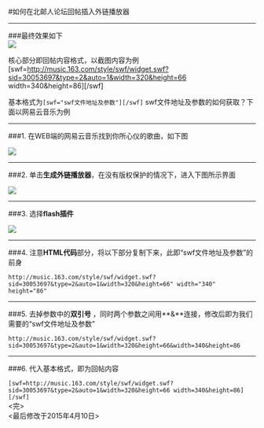 #如何在北邮人论坛回帖插入外链播放器

---  

###最终效果如下  
![](http://i.imgur.com/hMd4kjL.png)  

核心部分即回帖内容格式，以截图内容为例  
[swf=http://music.163.com/style/swf/widget.swf?sid=30053697&type=2&auto=1&width=320&height=66 width=340&height=86][/swf]  

基本格式为`[swf="swf文件地址及参数"][/swf]`
swf文件地址及参数的如何获取？下面以网易云音乐为例  

---  

###1. 在WEB端的网易云音乐找到你所心仪的歌曲，如下图
  
![](http://i.imgur.com/x5uT6xA.png)  

---  

###2. 单击**生成外链播放器**，在没有版权保护的情况下，进入下图所示界面  

![](http://i.imgur.com/HdgWLra.png)  

---  

###3. 选择**flash插件**  

![](http://i.imgur.com/mAPI11M.png)  

---  

###4. 注意**HTML代码**部分，将以下部分复制下来，此即“swf文件地址及参数”的前身  

`http://music.163.com/style/swf/widget.swf?sid=30053697&type=2&auto=1&width=320&height=66" width="340" height="86"`  

---  

###5. 去掉参数中的**双引号** ，同时两个参数之间用**&**连接，修改后即为我们需要的“swf文件地址及参数”  
 

`http://music.163.com/style/swf/widget.swf?sid=30053697&type=2&auto=1&width=320&height=66&width=340&height=86`  

---  

###6. 代入基本格式，即为回帖内容  

`[swf=http://music.163.com/style/swf/widget.swf?sid=30053697&type=2&auto=1&width=320&height=66 width=340&height=86][/swf]`  
<完>  
<最后修改于2015年4月10日>	